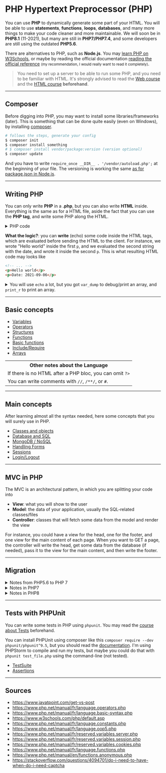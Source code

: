 # PHP Hypertext Preprocessor (PHP)

You can use **PHP** to dynamically generate some part of your HTML. You will be able to use **statements**, **functions**, **loops**, **databases**, and many more things to make your code cleaner and more maintainable. We will soon be in **PHP8.1** (11-2021), but many are still in **PHP7/PHP7.4**, and some developers are still using the outdated **PHP5.6**.

There are alternatives to PHP, such as **Node.js**. You may [learn PHP on W3Schools](https://www.w3schools.com/PhP/default.asp), or maybe by reading the official documentation [reading the official reference](https://www.php.net/manual/en/langref.php) <small>(my recommendation, I would really want to read it completely)</small>.

> You need to set up a server to be able to run some PHP, and you need to be familiar with HTML. It's strongly advised to read the [Web course](../../../../_programming/web/_general/_old/general/index.md) and the [HTML course](../../web/html/index.md) **beforehand**.

<hr class="sl">

## Composer

Before digging into PHP, you may want to install some libraries/frameworks (later). This is something that can be done quite easily (even on Windows), by installing [composer](https://getcomposer.org/).

```bash
# follows the steps, generate your config
$ composer init
$ composer install something
# $ composer install vendor/package:version (version optional)
$ composer update
```

And you have to write `require_once __DIR__ . '/vendor/autoload.php';` at the beginning of your file. The versioning is working the same [as for package.json in Node.js](https://nodejs.dev/learn/semantic-versioning-using-npm).

<hr class="sr">

## Writing PHP

You can only write **PHP** in a **.php**, but you can also write **HTML** inside. Everything is the same as for a HTML file, aside the fact that you can use the **PHP tag**, and write some PHP along the HTML.

<details class="details-e">
<summary>PHP code</summary>

```php
<?php // ex: index.php ?>
<!DOCTYPE html>
<html lang="fr">
<head><title>Hello world!</title></head>
<body>
<p><?php echo "Hello world"; ?></p>
<?php /* <?php echo "" ?> is the same as <?=""?> */ ?>
<p><?= "Date: ".date("Y-m-d")?></p>
</body>
</html>
```
</details>

**What the logic?**: you can **write** (echo) some code inside the HTML tags, which are evaluated before sending the HTML to the client. For instance, we wrote "Hello world" inside the first `p`, and we evaluated the second string with the date, and wrote it inside the second `p`. This is what resulting HTML code may looks like

```html
<!-- ... -->
<p>Hello world</p>
<p>Date: 2021-09-06</p>
```

<details class="details-border">
<summary>You will use <code>echo</code> a lot, but you got <code>var_dump</code> to debug/print an array, and <code>print_r</code> to print an array.</summary>
<br>

```php
<?php
echo "some text"; // some text
var_dump("some text"); // string(9) "some text"
print_r("some text") // some text
// pretty print array
echo "<pre>".print_r(array(5,6))."</pre>"
// pretty print debug
echo "<pre>".var_dump($exception)."</pre>"
```

</details>

<hr class="sr">

## Basic concepts

* [Variables](basic/variables.md)
* [Operators](basic/operators.md)
* [Structures](basic/structures.md)
* [Functions](basic/functions.md)
* [Basic functions](basic/functions-basic.md)
* [Include/Require](basic/include.md)
* [Arrays](basic/arrays.md)

<table class="table border-dark table-bordered table-striped">
<tr><th class="text-center">Other notes about the Language</th></tr>
<tr><td>If there is no HTML after a PHP bloc, you can omit <code>?&gt;</code></td></tr>
<tr><td>You can write comments with <code>//</code>, <code>/**/</code>, or <code>#</code>.</td></tr>
</table>

<hr class="sl">

## Main concepts

After learning almost all the syntax needed, here some concepts that you will surely use in PHP.

* [Classes and objects](main/classes.md)
* [Database and SQL](main/sql.md)
* [MongoDB / NoSQL](main/mongodb.md)
* [Handling Forms](main/forms.md)
* [Sessions](main/sessions.md)
* [Login/Logout](main/login_logout.md)

<hr class="sl">

## MVC in PHP

The MVC is an architectural pattern, in which you are splitting your code into

* **View**: what you will show to the user
* **Model**: the data of your application, usually the SQL-related classes/files
* **Controller**: classes that will fetch some data from the model and render the view

For instance, you could have a view for the head, one for the footer, and one view for the main content of each page. When you want to GET a page, the controller will write the head, get some data from the database (if needed), pass it to the view for the main content, and then write the footer.

<hr class="sr">

## Migration

<details class="details-e">
<summary>Notes from PHP5.6 to PHP 7</summary>

* change `<? ?>` to `<?php ?>`
* `ereg` deleted, `mbstring` deleted/moved, `mktime` changed
* `list` replaced by `str_split`, and foreach changed
* sessions changed
* `mysql` deprecated, use `mysqli`
</details>

<details class="details-e">
<summary>Notes in PHP7</summary>

* add function returns types
* add function arguments types
</details>

<details class="details-e">
<summary>Notes in PHP8</summary>

* add unions return types
* add annotations
</details>

<hr class="sl">

## Tests with PHPUnit

You can write some tests in PHP using `phpunit`. You may read the [course about Tests](../../proj/tests/index.md) beforehand.

You can install PHPUnit using composer like this `composer require --dev phpunit/phpunit^9.5`, but you should read the [documentation](https://phpunit.readthedocs.io/en/9.5/installation.html#composer). I'm using PHPStorm to compile and run my tests, but maybe you could do that with `phpunit test_file.php` using the command-line (not tested).

* [TestSuite](tests/file.md)
* [Assertions](tests/assertions.md)

<hr class="sr">

## Sources

* <https://www.javatpoint.com/get-vs-post>
* <https://www.php.net/manual/fr/language.operators.php>
* <https://www.php.net/manual/fr/language.basic-syntax.php>
* <https://www.w3schools.com/php/default.asp>
* <https://www.php.net/manual/fr/language.constants.php>
* <https://www.php.net/manual/fr/language.oop5.php>
* <https://www.php.net/manual/fr/reserved.variables.server.php>
* <https://www.php.net/manual/fr/reserved.variables.session.php>
* <https://www.php.net/manual/fr/reserved.variables.cookies.php>
* <https://www.php.net/manual/fr/language.functions.php>
* <https://www.php.net/manual/en/functions.anonymous.php>
* <https://stackoverflow.com/questions/4094701/do-i-need-to-have-when-do-i-need-captcha>